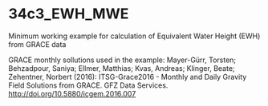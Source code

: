 # 34c3_EWH_MWE
Minimum working example for calculation of Equivalent Water Height (EWH) from GRACE data

GRACE monthly sollutions used in the example:
Mayer-Gürr, Torsten; Behzadpour, Saniya; Ellmer, Matthias; Kvas, Andreas; Klinger, Beate; Zehentner, Norbert (2016): ITSG-Grace2016 - Monthly and Daily Gravity Field Solutions from GRACE. GFZ Data Services. http://doi.org/10.5880/icgem.2016.007
